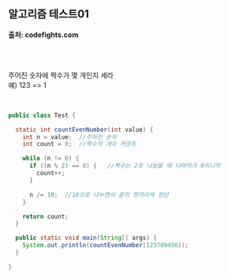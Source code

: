 ## **알고리즘 테스트01**<br>
**출처: codefights.com**<br>

<br><br>

주어진 숫자에 짝수가 몇 개인지 세라<br>
예) 123 => 1<br>

<br>

```java
public class Test {

  static int countEvenNumber(int value) {
    int n = value;  //주어진 숫자
    int count = 0;  //짝수의 개수 카운트

    while (n != 0) {
      if ((n % 2) == 0) {   //짝수는 2로 나눴을 때 나머지가 0이니까
        count++;
      }

      n /= 10;  //10으로 나누면서 끝의 한자리씩 판단
    }

    return count;
  }

  public static void main(String[] args) {
    System.out.println(countEvenNumber(123789456));
  }

}
```
